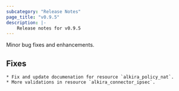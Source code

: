 ```yaml
---
subcategory: "Release Notes"
page_title: "v0.9.5"
description: |-
    Release notes for v0.9.5
---
```


Minor bug fixes and enhancements.

## Fixes

    * Fix and update documenation for resource `alkira_policy_nat`.
    * More validations in resource `alkira_connector_ipsec`.
